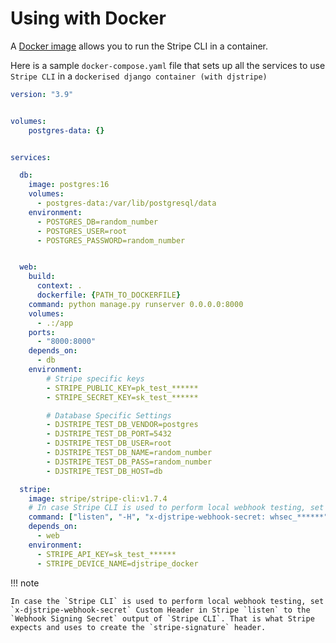 # Using with Docker

A [Docker image](https://hub.docker.com/r/stripe/stripe-cli) allows you to run the Stripe CLI in a container.

Here is a sample `docker-compose.yaml` file that sets up all the services to use `Stripe CLI` in a `dockerised django container (with djstripe)`


```yaml
version: "3.9"


volumes:
    postgres-data: {}


services:

  db:
    image: postgres:16
    volumes:
      - postgres-data:/var/lib/postgresql/data
    environment:
      - POSTGRES_DB=random_number
      - POSTGRES_USER=root
      - POSTGRES_PASSWORD=random_number


  web:
    build:
      context: .
      dockerfile: {PATH_TO_DOCKERFILE}
    command: python manage.py runserver 0.0.0.0:8000
    volumes:
      - .:/app
    ports:
      - "8000:8000"
    depends_on:
      - db
    environment:
        # Stripe specific keys
        - STRIPE_PUBLIC_KEY=pk_test_******
        - STRIPE_SECRET_KEY=sk_test_******

        # Database Specific Settings
        - DJSTRIPE_TEST_DB_VENDOR=postgres
        - DJSTRIPE_TEST_DB_PORT=5432
        - DJSTRIPE_TEST_DB_USER=root
        - DJSTRIPE_TEST_DB_NAME=random_number
        - DJSTRIPE_TEST_DB_PASS=random_number
        - DJSTRIPE_TEST_DB_HOST=db

  stripe:
    image: stripe/stripe-cli:v1.7.4
    # In case Stripe CLI is used to perform local webhook testing, set x-djstripe-webhook-secret custom header to output of Stripe CLI.
    command: ["listen", "-H", "x-djstripe-webhook-secret: whsec_******", "--forward-to", "http://web:8000/djstripe/webhook/{uuid}/"]
    depends_on:
      - web
    environment:
      - STRIPE_API_KEY=sk_test_******
      - STRIPE_DEVICE_NAME=djstripe_docker

```

!!! note

    In case the `Stripe CLI` is used to perform local webhook testing, set `x-djstripe-webhook-secret` Custom Header in Stripe `listen` to the `Webhook Signing Secret` output of `Stripe CLI`. That is what Stripe expects and uses to create the `stripe-signature` header.
